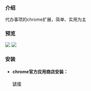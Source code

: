 ### 介绍
代办事项的chrome扩展，简单、实用为主
### 预览
![](https://github.com/github-ado/memo/blob/main/screenshot.png)
![](https://github.com/github-ado/memo/blob/main/screenshot_en.png)
### 安装
* #### chrome官方应用商店安装：<br> 
  [链接](https://chrome.google.com/webstore/detail/cmdmgfbahfgbdkociijmabndjclidgam)

